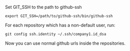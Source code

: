 Set GIT_SSH to the path to github-ssh

    export GIT_SSH=/path/to/github-ssh/bin/github-ssh

For each repository which has a non-default user, run: 

    git config ssh.identity ~/.ssh/company1.id_dsa

Now you can use normal github urls inside the repositories.
